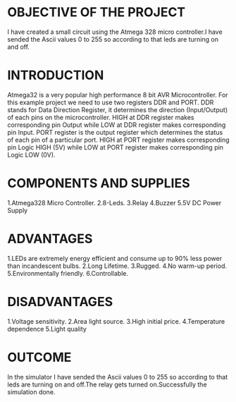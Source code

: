 # OBJECTIVE OF THE PROJECT
I have created a small circuit using the Atmega 328 micro controller.I have sended the Ascii values 0 to 255 so according to that leds are turning on and off.

# INTRODUCTION
Atmega32 is a very popular high performance 8 bit AVR Microcontroller. For this example project we need to use two registers DDR and PORT. DDR stands for Data Direction Register, it determines the direction (Input/Output) of each pins on the microcontroller. HIGH at DDR register makes corresponding pin Output while LOW at DDR register makes corresponding pin Input. PORT register is the output register which determines the status of each pin of a particular port. HIGH at PORT register makes corresponding pin Logic HIGH (5V) while LOW at PORT register makes corresponding pin Logic LOW (0V).

# COMPONENTS AND SUPPLIES
1.Atmega328 Micro Controller.
2.8-Leds.
3.Relay
4.Buzzer
5.5V DC Power Supply

# ADVANTAGES
1.LEDs are extremely energy efficient and consume up to 90% less power than incandescent bulbs.
2.Long Lifetime. 
3.Rugged.
4.No warm-up period.
5.Environmentally friendly.
6.Controllable.

# DISADVANTAGES
1.Voltage sensitivity.
2.Area light source.
3.High initial price.
4.Temperature dependence
5.Light quality

# OUTCOME
In the simulator I have sended the Ascii values 0 to 255 so according to that leds are turning on and off.The relay gets turned on.Successfully the simulation done.













